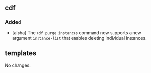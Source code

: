 ## cdf 

### Added

- [alpha] The `cdf purge instances` command now supports a new argument
`instance-list` that enables deleting individual instances.

## templates

No changes.